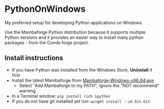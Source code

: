# PythonOnWindows

My preferred setup for developing Python applications on Windows.

Use the Mambaforge Python distribution because it supports multiple Python versions and it provides an easier way to install many python packages - from the Conda forge project.

## Install instructions

- If you have Python was installed from the Windows Store, **Uninstall** it first
- Install the latest Mambaforge from [Mambaforge-Windows-x86_64.exe](https://github.com/conda-forge/miniforge/releases/latest/download/Mambaforge-Windows-x86_64.exe)
    - Select "Add Mambaforge to my PATH", ignore the "NOT recommend" warning
- In a Terminal window: ```pip install rich ipython```
- If you do not have git installed yet run: ```winget install --id Git.Git```
